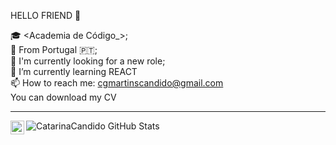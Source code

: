 HELLO FRIEND 👋

<!--
**CatarinaCandido/CatarinaCandido** is a ✨ _special_ ✨ repository because its `README.md` (this file) appears on your GitHub profile.-->


🎓 <Academia de Código_>; <br />
📍 From Portugal 🇵🇹; <br />
🤝 I'm currently looking for a new role; <br />
🌱 I’m currently learning REACT <br />
📫 How to reach me: cgmartinscandido@gmail.com <br />
You can download my CV <a url>
<br />
<hr>
  
  <a target="_blank" href="https://linkedin.com/in/catarina-cândido-81b436200/">
  <img align="left" alt="LinkdeIN" width="22px" src="https://cdn.jsdelivr.net/npm/simple-icons@v3/icons/linkedin.svg" style="background-color="white"" />
</a>

![CatarinaCandido GitHub Stats](https://github-readme-stats.vercel.app/api?username=catarinacandido&show_icons=true)

